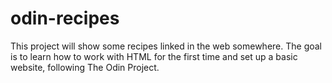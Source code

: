 # odin-recipes

This project will show some recipes linked in the web somewhere. The goal is to learn how to work with HTML for the first time and set up a basic website, following The Odin Project.